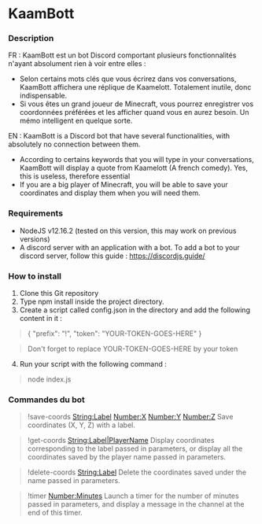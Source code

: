 # KaamBott

### Description

FR :
KaamBott est un bot Discord comportant plusieurs fonctionnalités n'ayant absolument rien à voir entre elles :
- Selon certains mots clés que vous écrirez dans vos conversations, KaamBott affichera une réplique de Kaamelott. Totalement inutile, donc indispensable.
- Si vous êtes un grand joueur de Minecraft, vous pourrez enregistrer vos coordonnées préférées et les afficher quand vous en aurez besoin. Un mémo intelligent en quelque sorte.

EN :
KaamBott is a Discord bot that have several functionalities, with absolutely no connection between them.
- According to certains keywords that you will type in your conversations, KaamBott will display a quote from Kaamelott (A french comedy). Yes, this is useless, therefore essential
- If you are a big player of Minecraft, you will be able to save your coordinates and display them when you will need them.

### Requirements

- NodeJS v12.16.2 (tested on this version, this may work on previous versions)
- A discord server with an application with a bot. To add a bot to your discord server, follow this guide : https://discordjs.guide/

### How to install

1. Clone this Git repository
2. Type npm install inside the project directory.
3. Create a script called config.json in the directory and add the following content in it :

>{
>    "prefix": "!",
>    "token": "YOUR-TOKEN-GOES-HERE"
>}

> Don't forget to replace YOUR-TOKEN-GOES-HERE by your token

4. Run your script with the following command :

> node index.js

### Commandes du bot

> !save-coords <String:Label> <Number:X> <Number:Y> <Number:Z>
Save coordinates (X, Y, Z) with a label.

> !get-coords <String:Label|PlayerName>
Display coordinates corresponding to the label passed in parameters, or display all the coordinates saved by the player name passed in parameters.

> !delete-coords <String:Label>
Delete the coordinates saved under the name passed in parameters.

> !timer <Number:Minutes>
Launch a timer for the number of minutes passed in parameters, and display a message in the channel at the end of this timer.